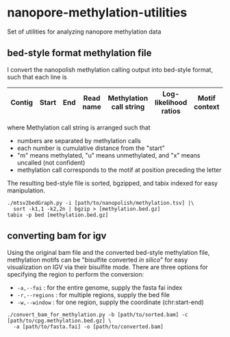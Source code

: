 # nanopore-methylation-utilities
Set of utilities for analyzing nanopore methylation data

bed-style format methylation file
------
I convert the nanopolish methylation calling output into bed-style format, such that each line is

|Contig |Start  |End  |Read name  |Methylation call string  |Log-likelihood ratios  |Motif context  |
|-------|-------|-----|-----------|-------------------------|-----------------------|---------------|

where Methylation call string is arranged such that 
- numbers are separated by methylation calls
- each number is cumulative distance from the "start"
- "m" means methylated, "u" means unmethylated, and "x" means uncalled (not confident)
- methylation call corresponds to the motif at position preceding the letter

The resulting bed-style file is sorted, bgzipped, and tabix indexed for easy manipulation.

```
./mtsv2bedGraph.py -i [path/to/nanopolish/methylation.tsv] |\
  sort -k1,1 -k2,2n | bgzip > [methylation.bed.gz]
tabix -p bed [methylation.bed.gz]
```

converting bam for igv
------
Using the original bam file and the converted bed-style methylation file, methylation motifs can be "bisulfite converted _in silico_" for easy visualization on IGV via their bisulfite mode.
There are three options for specifying the region to perform the conversion:
- `-a,--fai` : for the entire genome, supply the fasta fai index
- `-r,--regions` : for multiple regions, supply the bed file
- `-w,--window` : for one region, supply the coordinate (chr:start-end)

```
./convert_bam_for_methylation.py -b [path/to/sorted.bam] -c [path/to/cpg.methylation.bed.gz] \
  -a [path/to/fasta.fai] -o [path/to/converted.bam]
```
